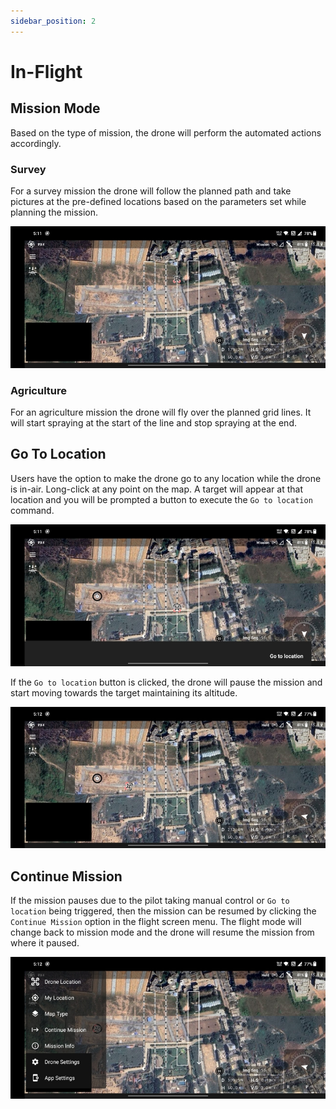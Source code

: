 ```yaml
---
sidebar_position: 2
---
```


# In-Flight

## Mission Mode

Based on the type of mission, the drone will perform the automated actions accordingly.

### Survey

For a survey mission the drone will follow the planned path and take pictures at the pre-defined locations based on the
parameters set while planning the mission.

![Survey](./img/in-flight-survey.jpg)

### Agriculture

For an agriculture mission the drone will fly over the planned grid lines. It will start spraying at the start of the
line and stop spraying at the end.

## Go To Location

Users have the option to make the drone go to any location while the drone is in-air. Long-click at any point on the
map. A target will appear at that location and you will be prompted a button to execute the `Go to location` command.

![Go To Location Button](./img/in-flight-go-to-location-button.jpg)

If the `Go to location` button is clicked, the drone will pause the mission and start moving towards the target
maintaining its altitude.

![Go To Location In Progress](./img/in-flight-go-to-location-in-progress.jpg)

## Continue Mission

If the mission pauses due to the pilot taking manual control or `Go to location` being triggered, then the mission can
be resumed by clicking the `Continue Mission` option in the flight screen menu. The flight mode will change back to
mission mode and the drone will resume the mission from where it paused.

![Continue Mission](./img/in-flight-continue-mission.jpg)
